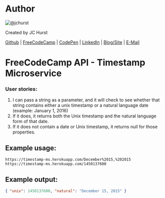 # Author
![@jchurst](https://avatars0.githubusercontent.com/jchurst?&s=128)

Created by JC Hurst

[Github](https://github.com/jchurst) | [FreeCodeCamp](http://www.freecodecamp.com/jchurst) | [CodePen](http://codepen.io/jchurst/) | [LinkedIn](https://www.linkedin.com/in/jchurst) | [Blog/Site](http://hurstcreative.com/) | [E-Mail](mailto:jchurstmail@gmail.com)

# FreeCodeCamp API - Timestamp Microservice
### User stories:
1. I can pass a string as a parameter, and it will check to see whether that string contains either a unix timestamp or a natural language date (example: January 1, 2016)
2. If it does, it returns both the Unix timestamp and the natural language form of that date.
3. If it does not contain a date or Unix timestamp, it returns null for those properties.

## Example usage:

```url
https://timestamp-ms.herokuapp.com/December%2015,%202015
https://timestamp-ms.herokuapp.com/1450137600
```

## Example output:

```json
{ "unix": 1450137600, "natural": "December 15, 2015" }
```
